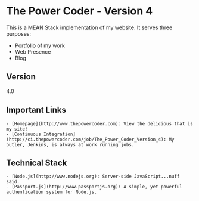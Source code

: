 The Power Coder - Version 4
=====

This is a MEAN Stack implementation of my website. It serves three purposes:
* Portfolio of my work
* Web Presence
* Blog

Version
------
4.0

Important Links
------
    - [Homepage](http://www.thepowercoder.com): View the delicious that is my site!
    - [Continuous Integration](http://ci.thepowercoder.com/job/The_Power_Coder_Version_4): My butler, Jenkins, is always at work running jobs.

Technical Stack
--------------
    - [Node.js](http://www.nodejs.org): Server-side JavaScript...nuff said.
    - [Passport.js](http://www.passportjs.org): A simple, yet powerful authentication system for Node.js.



